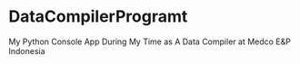 # DataCompilerProgramt
My Python Console App During My Time as A Data Compiler at Medco E&P Indonesia
